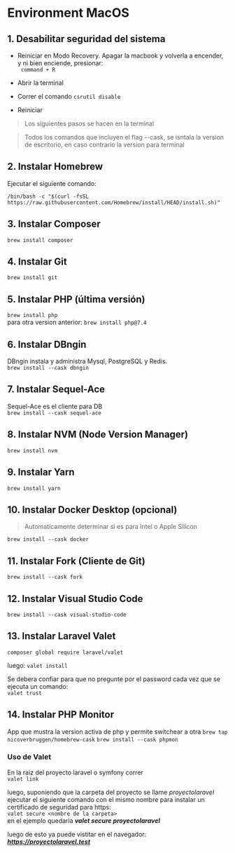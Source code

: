 # **Environment MacOS**

## 1. Desabilitar seguridad del sistema

- Reiniciar en Modo Recovery. Apagar la macbook y volverla a encender, y ni bien enciende, presionar:  
 ` command + R`  

- Abrir la terminal
- Correr el comando `csrutil disable`
- Reiniciar  
  
       
> Los siguientes pasos se hacen en la terminal  

> Todos los comandos que incluyen el flag --cask, se isntala la version de escritorio, en caso contrario la version para terminal  

## 2. Instalar Homebrew
Ejecutar el siguiente comando:

`
/bin/bash -c "$(curl -fsSL https://raw.githubusercontent.com/Homebrew/install/HEAD/install.sh)"
`

## 3. Instalar Composer
`brew install composer`

## 4. Instalar Git
`brew install git`

## 5. Instalar PHP (última versión)
`brew install php`  
para otra version anterior: 
`brew install php@7.4`

## 6. Instalar DBngin
DBngin instala y administra Mysql, PostgreSQL y Redis.  
`brew install --cask dbngin`

## 7. Instalar Sequel-Ace
Sequel-Ace es el cliente para DB  
`brew install --cask sequel-ace`

## 8. Instalar NVM (Node Version Manager)
`brew install nvm`

## 9. Instalar Yarn
`brew install yarn`

## 10. Instalar Docker Desktop (opcional)
>Automaticamente determinar si es para Intel o Apple Silicon  

`brew install --cask docker`

## 11. Instalar Fork (Cliente de Git)
`brew install --cask fork`

## 12. Instalar Visual Studio Code
`brew install --cask visual-studio-code`

## 13. Instalar Laravel Valet
`composer global require laravel/valet`

luego:
`valet install`

Se debera confiar para que no pregunte por el password cada vez que se ejecuta un comando:  
`valet trust`

## 14. Instalar PHP Monitor 
App que mustra la version activa de php y permite switchear a otra
`brew tap nicoverbruggen/homebrew-cask`
`brew install --cask phpmon`

### Uso de Valet
En la raiz del proyecto laravel o symfony correr    
`valet link`

luego, suponiendo que la carpeta del proyecto se llame *proyectolaravel* ejecutar el siguiente comando con el mismo nombre para instalar un certificado de seguridad para https:  
`valet secure <nombre de la carpeta>`  
en el ejemplo quedaria ***valet secure proyectolaravel***

luego de esto ya puede vistitar en el navegador: ***https://proyectolaravel.test***



 

